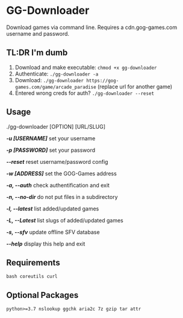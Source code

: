 # GG-Downloader
Download games via command line. Requires a cdn.gog-games.com username and password.

## TL:DR I'm dumb
1. Download and make executable: `chmod +x gg-downloader`
2. Authenticate: `./gg-downloader -a`
3. Download: `./gg-downloader https://gog-games.com/game/arcade_paradise` (replace url for another game)
4. Entered wrong creds for auth? `./gg-downloader --reset`

## Usage
./gg-downloader [OPTION] [URL/SLUG]

***-u [USERNAME]*** set your username

***-p [PASSWORD]*** set your password

***--reset*** reset username/password config

***-w [ADDRESS]*** set the GOG-Games address

***-a, --auth*** check authentification and exit

***-n, --no-dir*** do not put files in a subdirectory

***-l, --latest*** list added/updated games

***-L, --Latest*** list slugs of added/updated games

***-s, --sfv*** update offline SFV database

***--help*** display this help and exit

## Requirements
`bash coreutils curl`

## Optional Packages
`python>=3.7 nslookup ggchk aria2c 7z gzip tar attr`
